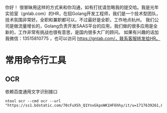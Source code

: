 你好！
很冒昧用这样的方式来和你沟通，如有打扰请忽略我的提交哈。我是光年实验室（gnlab.com）的HR，在招Golang开发工程师，我们是一个技术型团队，技术氛围非常好。全职和兼职都可以，不过最好是全职，工作地点杭州。
我们公司是做流量增长的，Golang负责开发SAAS平台的应用，我们做的很多应用是全新的，工作非常有挑战也很有意思，是国内很多大厂的顾问。
如果有兴趣的话加我微信：13515810775  ，也可以访问 https://gnlab.com/，联系客服转发给HR。
# 常用命令行工具

## OCR

依赖百度通用文字识别接口

```shell
ntool ocr --cmd ocr --url "https://ss1.bdstatic.com/70cFuXSh_Q1YnxGkpoWK1HF6hhy/it/u=1717639261,82540024&fm=26&gp=0.jpg"
```
